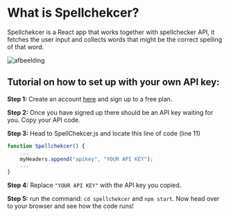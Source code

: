 # What is Spellchekcer?
Spellchekcer is a React app that works together with spellchecker API, 
it fetches the user input and collects words that might be the correct spelling of that word.

![afbeelding](https://user-images.githubusercontent.com/78146502/209431029-52eada79-e4cf-45b1-bdd2-7ba8644c83b5.png)

## Tutorial on how to set up with your own API key: 

**Step 1:**
Create an account [here](https://apilayer.com/marketplace/spell-api "here") and sign up to a free plan.

**Step 2:**
Once you have signed up there should be an API key waiting for you.  Copy your API code.

**Step 3:**
Head to SpellChekcer.js and locate this line of code (line 11)
```javascript
function Spellchekcer() {
	...
	myHeaders.append("apikey", "YOUR API KEY");
	...
}
```
**Step 4:** 
Replace `"YOUR API KEY"` with the API key you copied.

**Step 5:** 
run the command: `cd spellchekcer` and `npm start`.  Now head over to your browser and see how the code runs!
